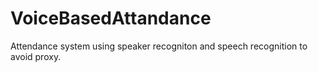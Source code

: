 # VoiceBasedAttandance
Attendance system using speaker recogniton and speech recognition to avoid proxy.